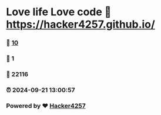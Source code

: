 # Love life Love code :link: https://hacker4257.github.io/ 
### :page_facing_up: [10](https://hacker4257.github.io//tag.html) 
### :speech_balloon: 1 
### :hibiscus: 22116 
### :alarm_clock: 2024-09-21 13:00:57 
### Powered by :heart: [Hacker4257](https://hacker4257.github.io)
